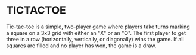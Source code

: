 # TICTACTOE
Tic-tac-toe is a simple, two-player game where players take turns marking a square on a 3x3 grid with either an "X" or an "O". The first player to get three in a row (horizontally, vertically, or diagonally) wins the game. If all squares are filled and no player has won, the game is a draw.
